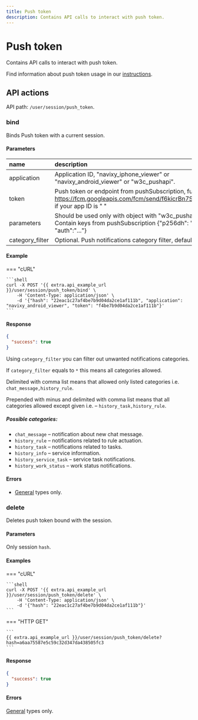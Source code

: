 ```yaml
---
title: Push token
description: Contains API calls to interact with push token.
---
```


# Push token

Contains API calls to interact with push token. 

Find information about push token usage in our [instructions](../../../../guides/rules-notifications/get-push-notifications.md).


## API actions

API path: `/user/session/push_token`.

### bind

Binds Push token with a current session.

#### Parameters

| name            | description                                                                                                                              | type                                              |
|:----------------|:-----------------------------------------------------------------------------------------------------------------------------------------|:--------------------------------------------------|
| application     | Application ID, "navixy_iphone_viewer" or "navixy_android_viewer" or "w3c_pushapi".                                                      | [enum](../../../../getting-started/introduction.md#data-types) |
| token           | Push token or endpoint from pushSubscription, full URL like https://fcm.googleapis.com/fcm/send/f6kicrBn7S0:APA91b if your app ID is " " | string                                            |
| parameters      | Should be used only with object with "w3c_pushapi". Contain keys from pushSubscription {"p256dh": "...", "auth":"..."}                   | JSON object                                       |
| category_filter | Optional. Push notifications category filter, default is `*`.                                                                            | string                                            |

#### Example

=== "cURL"

    ```shell
    curl -X POST '{{ extra.api_example_url }}/user/session/push_token/bind' \
        -H 'Content-Type: application/json' \
        -d '{"hash": "22eac1c27af4be7b9d04da2ce1af111b", "application": "navixy_android_viewer", "token": "f4be7b9d04da2ce1af111b"}'
    ```

#### Response

```json
{
  "success": true
}
```

Using `category_filter` you can filter out unwanted notifications categories.

If `category_filter` equals to `*` this means all categories allowed.

Delimited with comma list means that allowed only listed categories i.e. `chat_message,history_rule`.

Prepended with minus and delimited with comma list means that all categories allowed except given i.e. – `history_task,history_rule`.

##### Possible categories:

* `chat_message` – notification about new chat message.
* `history_rule` – notifications related to rule actuation.
* `history_task` – notifications related to tasks.
* `history_info` – service information.
* `history_service_task` – service task notifications.
* `history_work_status` – work status notifications.

#### Errors

* [General](../../../../getting-started/errors.md#error-codes) types only.


### delete

Deletes push token bound with the session.

#### Parameters

Only session `hash`.

#### Examples

=== "cURL"

    ```shell
    curl -X POST '{{ extra.api_example_url }}/user/session/push_token/delete' \
        -H 'Content-Type: application/json' \
        -d '{"hash": "22eac1c27af4be7b9d04da2ce1af111b"}'
    ```
    
=== "HTTP GET"

    ```
    {{ extra.api_example_url }}/user/session/push_token/delete?hash=a6aa75587e5c59c32d347da438505fc3
    ```

#### Response

```json
{
  "success": true
}
```

#### Errors

[General](../../../../getting-started/errors.md#error-codes) types only.

